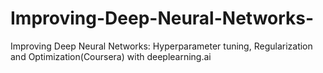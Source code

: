 # Improving-Deep-Neural-Networks-
 Improving Deep Neural Networks: Hyperparameter tuning, Regularization and Optimization(Coursera) with deeplearning.ai
